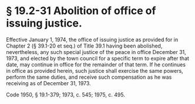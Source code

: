 # § 19.2-31 Abolition of office of issuing justice.

<p>Effective January 1, 1974, the office of issuing justice as provided for in Chapter 2 (§ 39.1-20 et seq.) of Title 39.1 having been abolished, nevertheless, any such special justice of the peace in office December 31, 1973, and elected by the town council for a specific term to expire after that date, may continue in office for the remainder of that term. If he continues in office as provided herein, such justice shall exercise the same powers, perform the same duties, and receive such compensation as he was receiving as of December 31, 1973.</p><p>Code 1950, § 19.1-379; 1973, c. 545; 1975, c. 495.</p>